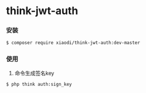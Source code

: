 # think-jwt-auth

### 安装
```sh
$ composer require xiaodi/think-jwt-auth:dev-master
```

### 使用
1. 命令生成签名key
```sh
$ php think auth:sign_key
```

